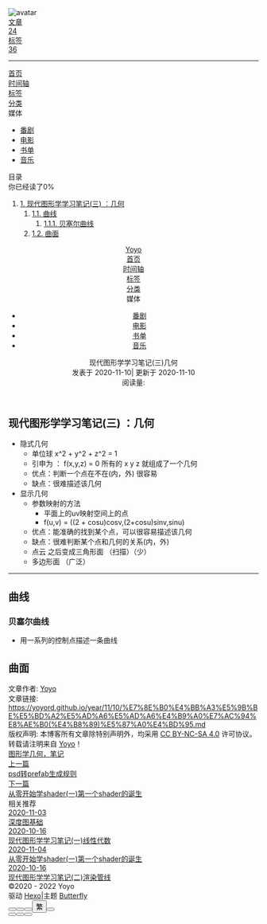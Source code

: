 <!DOCTYPE html><html lang="zh-CN" data-theme="light"><head><meta charset="UTF-8"><meta http-equiv="X-UA-Compatible" content="IE=edge"><meta name="viewport" content="width=device-width,initial-scale=1"><title>现代图形学学习笔记(三)几何 | Yoyo</title><meta name="description" content="现代图形学学习笔记(三)  ：几何 隐式几何 单位球 x^2 + y^2 + z^2 &#x3D; 1 引申为 ： f(x,y,z) &#x3D; 0 所有的 x y z 就组成了一个几何 优点：判断一个点在不在(内，外) 很容易 缺点：很难描述该几何   显示几何 参数映射的方法 平面上的uv映射空间上的点 f(u,v) &#x3D; ((2 + cosu)cosv,(2+cosu)sinv,s"><meta name="keywords" content="图形学,几何，笔记"><meta name="author" content="Yoyo"><meta name="copyright" content="Yoyo"><meta name="format-detection" content="telephone=no"><link rel="shortcut icon" href="/yoyord.github.io/img/favicon.jpg"><link rel="canonical" href="https://yoyord.github.io/year/11/10/%E7%8E%B0%E4%BB%A3%E5%9B%BE%E5%BD%A2%E5%AD%A6%E5%AD%A6%E4%B9%A0%E7%AC%94%E8%AE%B0(%E4%B8%89)%E5%87%A0%E4%BD%95.md"><meta http-equiv="Cache-Control" content="no-transform"><meta http-equiv="Cache-Control" content="no-siteapp"><link rel="preconnect" href="//cdn.jsdelivr.net"/><link rel="preconnect" href="//fonts.googleapis.com" crossorigin="crossorigin"/><link rel="preconnect" href="//busuanzi.ibruce.info"/><link rel="preconnect" href="//zz.bdstatic.com"/><meta property="og:type" content="article"><meta property="og:title" content="现代图形学学习笔记(三)几何"><meta property="og:url" content="https://yoyord.github.io/year/11/10/%E7%8E%B0%E4%BB%A3%E5%9B%BE%E5%BD%A2%E5%AD%A6%E5%AD%A6%E4%B9%A0%E7%AC%94%E8%AE%B0(%E4%B8%89)%E5%87%A0%E4%BD%95.md"><meta property="og:site_name" content="Yoyo"><meta property="og:description" content="现代图形学学习笔记(三)  ：几何 隐式几何 单位球 x^2 + y^2 + z^2 &#x3D; 1 引申为 ： f(x,y,z) &#x3D; 0 所有的 x y z 就组成了一个几何 优点：判断一个点在不在(内，外) 很容易 缺点：很难描述该几何   显示几何 参数映射的方法 平面上的uv映射空间上的点 f(u,v) &#x3D; ((2 + cosu)cosv,(2+cosu)sinv,s"><meta property="og:image" content="https://i.loli.net/2020/05/01/gkihqEjXxJ5UZ1C.jpg"><meta property="article:published_time" content="2020-11-10T12:52:00.000Z"><meta property="article:modified_time" content="2020-11-10T12:52:00.000Z"><meta name="twitter:card" content="summary"><script>var activateDarkMode = function () {
  document.documentElement.setAttribute('data-theme', 'dark')
  if (document.querySelector('meta[name="theme-color"]') !== null) {
    document.querySelector('meta[name="theme-color"]').setAttribute('content', '#000')
  }
}
var activateLightMode = function () {
  document.documentElement.setAttribute('data-theme', 'light')
  if (document.querySelector('meta[name="theme-color"]') !== null) {
    document.querySelector('meta[name="theme-color"]').setAttribute('content', '#fff')
  }
}

var getCookies = function (name) {
  const value = `; ${document.cookie}`
  const parts = value.split(`; ${name}=`)
  if (parts.length === 2) return parts.pop().split(';').shift()
}

var autoChangeMode = 'false'
var t = getCookies('theme')
if (autoChangeMode === '1') {
  var isDarkMode = window.matchMedia('(prefers-color-scheme: dark)').matches
  var isLightMode = window.matchMedia('(prefers-color-scheme: light)').matches
  var isNotSpecified = window.matchMedia('(prefers-color-scheme: no-preference)').matches
  var hasNoSupport = !isDarkMode && !isLightMode && !isNotSpecified

  if (t === undefined) {
    if (isLightMode) activateLightMode()
    else if (isDarkMode) activateDarkMode()
    else if (isNotSpecified || hasNoSupport) {
      console.log('You specified no preference for a color scheme or your browser does not support it. I Schedule dark mode during night time.')
      var now = new Date()
      var hour = now.getHours()
      var isNight = hour <= 6 || hour >= 18
      isNight ? activateDarkMode() : activateLightMode()
    }
    window.matchMedia('(prefers-color-scheme: dark)').addListener(function (e) {
      if (Cookies.get('theme') === undefined) {
        e.matches ? activateDarkMode() : activateLightMode()
      }
    })
  } else if (t === 'light') activateLightMode()
  else activateDarkMode()
} else if (autoChangeMode === '2') {
  now = new Date()
  hour = now.getHours()
  isNight = hour <= 6 || hour >= 18
  if (t === undefined) isNight ? activateDarkMode() : activateLightMode()
  else if (t === 'light') activateLightMode()
  else activateDarkMode()
} else {
  if (t === 'dark') activateDarkMode()
  else if (t === 'light') activateLightMode()
}</script><link rel="stylesheet" href="/yoyord.github.io/css/index.css"><link rel="stylesheet" href="https://cdn.jsdelivr.net/npm/@fortawesome/fontawesome-free/css/all.min.css"><link rel="stylesheet" href="https://cdn.jsdelivr.net/npm/@fancyapps/fancybox@latest/dist/jquery.fancybox.min.css"><link rel="stylesheet" href="https://cdn.jsdelivr.net/npm/node-snackbar/dist/snackbar.min.css"><link rel="prev" title="psd转prefab生成规则" href="https://yoyord.github.io/year/12/09/PSD%E7%94%9F%E6%88%90Prefab%E5%B7%A5%E5%85%B7%E8%AF%B4%E6%98%8E"><link rel="next" title="从零开始学shader(一)第一个shader的诞生" href="https://yoyord.github.io/year/11/04/%E7%AC%AC%E4%B8%80%E4%B8%AAshader%E7%9A%84%E8%AF%9E%E7%94%9F"><link rel="stylesheet" href="https://fonts.googleapis.com/css?family=Titillium+Web&amp;display=swap"><script>var GLOBAL_CONFIG = { 
  root: '/yoyord.github.io/',
  algolia: undefined,
  localSearch: undefined,
  translate: {"defaultEncoding":2,"translateDelay":0,"msgToTraditionalChinese":"繁","msgToSimplifiedChinese":"簡"},
  noticeOutdate: {"limitDay":500,"position":"top","messagePrev":"It has been","messageNext":"days since the last update, the content of the article may be outdated."},
  copy: {
    success: '复制成功',
    error: '复制错误',
    noSupport: '浏览器不支持'
  },
  bookmark: {
    message_prev: '按',
    message_next: '键将本页加入书签'
  },
  runtime_unit: '天',
  runtime: false,
  copyright: undefined,
  ClickShowText: undefined,
  medium_zoom: true,
  fancybox: true,
  Snackbar: {"bookmark":{"message_prev":"按","message_next":"键将本页加入书签"},"chs_to_cht":"你已切换为繁体","cht_to_chs":"你已切换为简体","day_to_night":"你已切换为深色模式","night_to_day":"你已切换为浅色模式","bgLight":"#49b1f5","bgDark":"#121212","position":"bottom-left"},
  justifiedGallery: {
    js: 'https://cdn.jsdelivr.net/npm/justifiedGallery/dist/js/jquery.justifiedGallery.min.js',
    css: 'https://cdn.jsdelivr.net/npm/justifiedGallery/dist/css/justifiedGallery.min.css'
  },
  baiduPush: true,
  highlightCopy: true,
  highlightLang: true,
  isPhotoFigcaption: false,
  islazyload: true,
  isanchor: false    
}</script><script>var GLOBAL_CONFIG_SITE = { 
  isPost: true,
  isHome: false,
  isHighlightShrink: false,
  isSidebar: true,
  postUpdate: '2020-11-10 20:52:00'
}</script><noscript><style>
#nav {
  opacity: 1
}
.justified-gallery img{
  opacity: 1
}
</style></noscript><link rel="stylesheet" href="https://cdn.jsdelivr.net/gh/sviptzk/HexoStaticFile@master/Hexo/css/flink.min.css"><meta name="generator" content="Hexo 6.1.0"></head><body><div id="mobile-sidebar"><div id="menu_mask"></div><div id="mobile-sidebar-menus"><div class="mobile_author_icon"><img class="avatar-img" src="https://portrait.gitee.com/uploads/avatars/user/167/502893_Yoyo21_1578925881.png!avatar100" onerror="onerror=null;src='/img/friend_404.gif'" alt="avatar"/></div><div class="mobile_post_data"><div class="mobile_data_item is-center"><div class="mobile_data_link"><a href="/yoyord.github.io/archives/"><div class="headline">文章</div><div class="length_num">24</div></a></div></div><div class="mobile_data_item is-center">      <div class="mobile_data_link"><a href="/yoyord.github.io/tags/"><div class="headline">标签</div><div class="length_num">36</div></a></div></div></div><hr/><div class="menus_items"><div class="menus_item"><a class="site-page" href="/yoyord.github.io/"><i class="fa-fw fa fa-home"></i><span> 首页</span></a></div><div class="menus_item"><a class="site-page" href="/yoyord.github.io/archives/"><i class="fa-fw fa fa-archive"></i><span> 时间轴</span></a></div><div class="menus_item"><a class="site-page" href="/yoyord.github.io/tags/"><i class="fa-fw fa fa-tags"></i><span> 标签</span></a></div><div class="menus_item"><a class="site-page" href="/yoyord.github.io/categories/"><i class="fa-fw fa fa-folder-open"></i><span> 分类</span></a></div><div class="menus_item"><a class="site-page"><i class="fa-fw fas fa-list"></i><span> 媒体</span><i class="fas fa-chevron-down menus-expand"></i></a><ul class="menus_item_child"><li><a class="site-page" href="/yoyord.github.io/bangumis/"><i class="fa-fw fab fa-youtube"></i><span> 番剧</span></a></li><li><a class="site-page" href="/yoyord.github.io/movies/"><i class="fa-fw fa fa-film"></i><span> 电影</span></a></li><li><a class="site-page" href="/yoyord.github.io/books/"><i class="fa-fw fas fa-book"></i><span> 书单</span></a></li><li><a class="site-page" href="/yoyord.github.io/music/"><i class="fa-fw fa fa-music"></i><span> 音乐</span></a></li></ul></div></div></div></div><i class="fas fa-arrow-right on" id="toggle-sidebar"></i><div id="sidebar"><div class="sidebar-toc"><div class="sidebar-toc__title">目录</div><div class="sidebar-toc__progress"><span class="progress-notice">你已经读了</span><span class="progress-num">0</span><span class="progress-percentage">%</span><div class="sidebar-toc__progress-bar">     </div></div><div class="sidebar-toc__content"><ol class="toc"><li class="toc-item toc-level-1"><a class="toc-link" href="#%E7%8E%B0%E4%BB%A3%E5%9B%BE%E5%BD%A2%E5%AD%A6%E5%AD%A6%E4%B9%A0%E7%AC%94%E8%AE%B0-%E4%B8%89-%EF%BC%9A%E5%87%A0%E4%BD%95"><span class="toc-number">1.</span> <span class="toc-text">现代图形学学习笔记(三)  ：几何</span></a><ol class="toc-child"><li class="toc-item toc-level-2"><a class="toc-link" href="#%E6%9B%B2%E7%BA%BF"><span class="toc-number">1.1.</span> <span class="toc-text">曲线</span></a><ol class="toc-child"><li class="toc-item toc-level-3"><a class="toc-link" href="#%E8%B4%9D%E5%A1%9E%E5%B0%94%E6%9B%B2%E7%BA%BF"><span class="toc-number">1.1.1.</span> <span class="toc-text">贝塞尔曲线</span></a></li></ol></li><li class="toc-item toc-level-2"><a class="toc-link" href="#%E6%9B%B2%E9%9D%A2"><span class="toc-number">1.2.</span> <span class="toc-text">曲面</span></a></li></ol></li></ol></div></div></div><div id="body-wrap"><div id="web_bg" data-type="photo"></div><header class="post-bg" id="page-header" style="background-image: url(https://i.loli.net/2020/05/01/gkihqEjXxJ5UZ1C.jpg)"><nav id="nav"><span class="pull-left" id="blog_name"><a class="blog_title" id="site-name" href="/yoyord.github.io/">Yoyo</a></span><span class="pull-right menus"><div class="menus_items"><div class="menus_item"><a class="site-page" href="/yoyord.github.io/"><i class="fa-fw fa fa-home"></i><span> 首页</span></a></div><div class="menus_item"><a class="site-page" href="/yoyord.github.io/archives/"><i class="fa-fw fa fa-archive"></i><span> 时间轴</span></a></div><div class="menus_item"><a class="site-page" href="/yoyord.github.io/tags/"><i class="fa-fw fa fa-tags"></i><span> 标签</span></a></div><div class="menus_item"><a class="site-page" href="/yoyord.github.io/categories/"><i class="fa-fw fa fa-folder-open"></i><span> 分类</span></a></div><div class="menus_item"><a class="site-page"><i class="fa-fw fas fa-list"></i><span> 媒体</span><i class="fas fa-chevron-down menus-expand"></i></a><ul class="menus_item_child"><li><a class="site-page" href="/yoyord.github.io/bangumis/"><i class="fa-fw fab fa-youtube"></i><span> 番剧</span></a></li><li><a class="site-page" href="/yoyord.github.io/movies/"><i class="fa-fw fa fa-film"></i><span> 电影</span></a></li><li><a class="site-page" href="/yoyord.github.io/books/"><i class="fa-fw fas fa-book"></i><span> 书单</span></a></li><li><a class="site-page" href="/yoyord.github.io/music/"><i class="fa-fw fa fa-music"></i><span> 音乐</span></a></li></ul></div></div><span class="toggle-menu close"><a class="site-page"><i class="fas fa-bars fa-fw"></i></a></span></span></nav><div id="post-info"><div id="post-title"><div class="posttitle">现代图形学学习笔记(三)几何</div></div><div id="post-meta"><div class="meta-firstline"><time class="post-meta__date"><span class="post-meta__date-created" title="发表于 2020-11-10 20:52:00"><i class="far fa-calendar-alt fa-fw"></i> 发表于 2020-11-10</span><span class="post-meta__separator">|</span><span class="post-meta__date-updated" title="更新于 2020-11-10 20:52:00"><i class="fas fa-history fa-fw"></i> 更新于 2020-11-10</span></time></div><div class="meta-secondline"> </div><div class="meta-thirdline"><span class="post-meta-pv-cv"><i class="far fa-eye fa-fw post-meta__icon"></i><span>阅读量:</span><span id="busuanzi_value_page_pv"></span></span></div></div></div></header><main class="layout_post" id="content-inner"><article id="post"><div class="post-content" id="article-container"><h1 id="现代图形学学习笔记-三-：几何"><a href="#现代图形学学习笔记-三-：几何" class="headerlink" title="现代图形学学习笔记(三)  ：几何"></a>现代图形学学习笔记(三)  ：几何</h1><ul>
<li>隐式几何<ul>
<li>单位球 x^2 + y^2 + z^2 &#x3D; 1</li>
<li>引申为 ： f(x,y,z) &#x3D; 0 所有的 x y z 就组成了一个几何</li>
<li>优点：判断一个点在不在(内，外) 很容易</li>
<li>缺点：很难描述该几何</li>
</ul>
</li>
<li>显示几何<ul>
<li>参数映射的方法<ul>
<li>平面上的uv映射空间上的点</li>
<li>f(u,v) &#x3D; ((2 + cosu)cosv,(2+cosu)sinv,sinu)</li>
</ul>
</li>
<li>优点：能准确的找到某个点，可以很容易描述该几何</li>
<li>缺点：很难判断某个点和几何的关系(内，外) </li>
<li>点云 之后变成三角形面 （扫描）（少）</li>
<li>多边形面 （广泛）</li>
</ul>
</li>
</ul>
<hr>
<h2 id="曲线"><a href="#曲线" class="headerlink" title="曲线"></a>曲线</h2><h3 id="贝塞尔曲线"><a href="#贝塞尔曲线" class="headerlink" title="贝塞尔曲线"></a>贝塞尔曲线</h3><ul>
<li>用一系列的控制点描述一条曲线</li>
</ul>
<h2 id="曲面"><a href="#曲面" class="headerlink" title="曲面"></a>曲面</h2></div><div class="post-copyright"><div class="post-copyright__author"><span class="post-copyright-meta">文章作者: </span><span class="post-copyright-info"><a href="mailto:undefined">Yoyo</a></span></div><div class="post-copyright__type"><span class="post-copyright-meta">文章链接: </span><span class="post-copyright-info"><a href="https://yoyord.github.io/year/11/10/%E7%8E%B0%E4%BB%A3%E5%9B%BE%E5%BD%A2%E5%AD%A6%E5%AD%A6%E4%B9%A0%E7%AC%94%E8%AE%B0(%E4%B8%89)%E5%87%A0%E4%BD%95.md">https://yoyord.github.io/year/11/10/%E7%8E%B0%E4%BB%A3%E5%9B%BE%E5%BD%A2%E5%AD%A6%E5%AD%A6%E4%B9%A0%E7%AC%94%E8%AE%B0(%E4%B8%89)%E5%87%A0%E4%BD%95.md</a></span></div><div class="post-copyright__notice"><span class="post-copyright-meta">版权声明: </span><span class="post-copyright-info">本博客所有文章除特别声明外，均采用 <a href="https://creativecommons.org/licenses/by-nc-sa/4.0/" target="_blank">CC BY-NC-SA 4.0</a> 许可协议。转载请注明来自 <a href="https://yoyord.github.io" target="_blank">Yoyo</a>！</span></div></div><div class="tag_share"><div class="post-meta__tag-list"><a class="post-meta__tags" href="/yoyord.github.io/tags/%E5%9B%BE%E5%BD%A2%E5%AD%A6/">图形学</a><a class="post-meta__tags" href="/yoyord.github.io/tags/%E5%87%A0%E4%BD%95%EF%BC%8C%E7%AC%94%E8%AE%B0/">几何，笔记</a></div><div class="post_share"><div class="social-share" data-image="https://i.loli.net/2020/05/01/gkihqEjXxJ5UZ1C.jpg" data-sites="facebook,twitter,wechat,weibo,qq"></div><link rel="stylesheet" href="https://cdn.jsdelivr.net/npm/social-share.js/dist/css/share.min.css"/><script src="https://cdn.jsdelivr.net/npm/social-share.js/dist/js/social-share.min.js"></script></div></div><nav class="pagination-post" id="pagination"><div class="prev-post pull-left"><a href="/yoyord.github.io/year/12/09/PSD%E7%94%9F%E6%88%90Prefab%E5%B7%A5%E5%85%B7%E8%AF%B4%E6%98%8E"><img class="prev-cover" data-src="https://i.loli.net/2020/05/01/gkihqEjXxJ5UZ1C.jpg" onerror="onerror=null;src='/yoyord.github.io/img/404.jpg'"><div class="pagination-info"><div class="label">上一篇</div><div class="prev_info">psd转prefab生成规则</div></div></a></div><div class="next-post pull-right"><a href="/yoyord.github.io/year/11/04/%E7%AC%AC%E4%B8%80%E4%B8%AAshader%E7%9A%84%E8%AF%9E%E7%94%9F"><img class="next-cover" data-src="https://i.loli.net/2020/05/01/gkihqEjXxJ5UZ1C.jpg" onerror="onerror=null;src='/yoyord.github.io/img/404.jpg'"><div class="pagination-info"><div class="label">下一篇</div><div class="next_info">从零开始学shader(一)第一个shader的诞生</div></div></a></div></nav><div class="relatedPosts"><div class="relatedPosts_headline"><i class="fas fa-thumbs-up fa-fw"></i><span> 相关推荐</span></div><div class="relatedPosts_list"><div class="relatedPosts_item"><a href="/yoyord.github.io/year/11/03/深度图基础及应用" title="深度图基础"><img class="relatedPosts_cover" data-src="https://i.loli.net/2020/05/01/gkihqEjXxJ5UZ1C.jpg"><div class="relatedPosts_main is-center"><div class="relatedPosts_date"><i class="far fa-calendar-alt fa-fw"></i> 2020-11-03</div><div class="relatedPosts_title">深度图基础</div></div></a></div><div class="relatedPosts_item"><a href="/yoyord.github.io/year/10/16/现代图形学学习笔记(一)线性代数" title="现代图形学学习笔记(一)线性代数"><img class="relatedPosts_cover" data-src="https://i.loli.net/2020/05/01/gkihqEjXxJ5UZ1C.jpg"><div class="relatedPosts_main is-center"><div class="relatedPosts_date"><i class="far fa-calendar-alt fa-fw"></i> 2020-10-16</div><div class="relatedPosts_title">现代图形学学习笔记(一)线性代数</div></div></a></div><div class="relatedPosts_item"><a href="/yoyord.github.io/year/11/04/第一个shader的诞生" title="从零开始学shader(一)第一个shader的诞生"><img class="relatedPosts_cover" data-src="https://i.loli.net/2020/05/01/gkihqEjXxJ5UZ1C.jpg"><div class="relatedPosts_main is-center"><div class="relatedPosts_date"><i class="far fa-calendar-alt fa-fw"></i> 2020-11-04</div><div class="relatedPosts_title">从零开始学shader(一)第一个shader的诞生</div></div></a></div><div class="relatedPosts_item"><a href="/yoyord.github.io/year/10/16/现代图形学学习笔记(二)渲染管线" title="现代图形学学习笔记(二)渲染管线"><img class="relatedPosts_cover" data-src="https://i.loli.net/2020/05/01/gkihqEjXxJ5UZ1C.jpg"><div class="relatedPosts_main is-center"><div class="relatedPosts_date"><i class="far fa-calendar-alt fa-fw"></i> 2020-10-16</div><div class="relatedPosts_title">现代图形学学习笔记(二)渲染管线</div></div></a></div></div></div></article></main><footer id="footer" data-type="color"><div id="footer-wrap"><div class="copyright">&copy;2020 - 2022  <i id="heartbeat" class="fa fas fa-heartbeat"></i> Yoyo</div><div class="framework-info"><span>驱动 </span><a target="_blank" rel="noopener" href="https://hexo.io"><span>Hexo</span></a><span class="footer-separator">|</span><span>主题 </span><a target="_blank" rel="noopener" href="https://github.com/jerryc127/hexo-theme-butterfly"><span>Butterfly</span></a></div></div><head><link rel="stylesheet" href="https://cdn.jsdelivr.net/gh/HCLonely/images@master/others/heartbeat.min.css"></head></footer></div><section id="rightside"><div id="rightside-config-hide"><button id="readmode" type="button" title="阅读模式"><i class="fas fa-book-open"></i></button><button id="font_plus" type="button" title="放大字体"><i class="fas fa-plus"></i></button><button id="font_minus" type="button" title="缩小字体"><i class="fas fa-minus"></i></button><button id="translateLink" type="button" title="简繁转换">繁</button><button id="darkmode" type="button" title="浅色和深色模式转换"><i class="fas fa-adjust"></i></button></div><div id="rightside-config-show"><button id="rightside_config" type="button" title="设置"><i class="fas fa-cog"></i></button><button class="close" id="mobile-toc-button" type="button" title="目录"><i class="fas fa-list-ul"></i></button><button id="go-up" type="button" title="回到顶部"><i class="fas fa-arrow-up"></i></button></div></section><script src="https://cdn.jsdelivr.net/npm/jquery@latest/dist/jquery.min.js"></script><script src="/yoyord.github.io/js/utils.js"></script><script src="/yoyord.github.io/js/main.js"></script><script src="/yoyord.github.io/js/tw_cn.js"></script><script src="https://cdn.jsdelivr.net/npm/medium-zoom/dist/medium-zoom.min.js"></script><script src="https://cdn.jsdelivr.net/npm/@fancyapps/fancybox@latest/dist/jquery.fancybox.min.js"></script><script src="https://cdn.jsdelivr.net/npm/node-snackbar/dist/snackbar.min.js"></script><script async src="//busuanzi.ibruce.info/busuanzi/2.3/busuanzi.pure.mini.js"></script><script src="https://cdn.jsdelivr.net/npm/instant.page/instantpage.min.js" type="module" defer></script><script src="https://cdn.jsdelivr.net/npm/vanilla-lazyload/dist/lazyload.iife.min.js" async></script><script src="/js/calendar.js"></script><script src="/js/languages.js"></script></body></html>